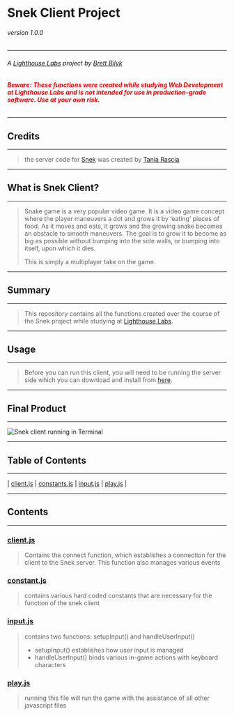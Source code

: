 # Snek Client Project
###### version 1.0.0
---
###### A [Lighthouse Labs](https://www.lighthouselabs.ca/) project by [Brett Bilyk](https://github.com/bilykb)
###### <span style="color:red">**Beware:  These functions were created while studying Web Development at Lighthouse Labs and is _not_ intended for use in production-grade software. Use at your own risk.**</span>

---
## Credits
---
> the server code for [Snek](https://github.com/taniarascia/snek) was created by [Tania Rascia](https://github.com/taniarascia)
---
## What is Snek Client?
---

>Snake game is a very popular video game. It is a video game concept where the player maneuvers a dot and grows it by ‘eating’ pieces of food. As it moves and eats, it grows and the growing snake becomes an obstacle to smooth maneuvers. The goal is to grow it to become as big as possible without bumping into the side walls, or bumping into itself, upon which it dies.
>
>This is simply a multiplayer take on the game.

---
## Summary
---

>This repository contains all the functions created over the course of the Snek project while studying at [Lighthouse Labs](https://www.lighthouselabs.ca/). 

---
## Usage
---

> Before you can run this client, you will need to be running the server side which you can download and install from [here](https://github.com/taniarascia/snek). 

---
## Final Product
---
![Snek client running in Terminal](https://user-images.githubusercontent.com/18246168/129814865-d90c7af4-7f89-4426-8c6a-6cec180eaf74.png)

---
## Table of Contents
---

| [client.js](#client) | [constants.js](#constants) | [input.js](#input) | [play.js](#play) |

---
## Contents
---

### <a name="client">[client.js](https://github.com/bilykb/snake-client/blob/master/client.js)</a>
> Contains the connect function, which establishes a connection for the client to the Snek server. This function also manages various events
 
### <a name="constants">[constant.js](https://github.com/bilykb/snake-client/blob/master/constants.js)</a>
> contains various hard coded constants that are necessary for the function of the snek client

### <a name="input">[input.js](https://github.com/bilykb/snake-client/blob/master/input.js)</a>
> contains two functions:  setupInput() and handleUserInput()
  > - setupInput() establishes how user input is managed
  > - handleUserInput() binds various in-game actions with keyboard characters

### <a name="play">[play.js](https://github.com/bilykb/snake-client/blob/master/play.js)</a>
> running this file will run the game with the assistance of all other javascript files